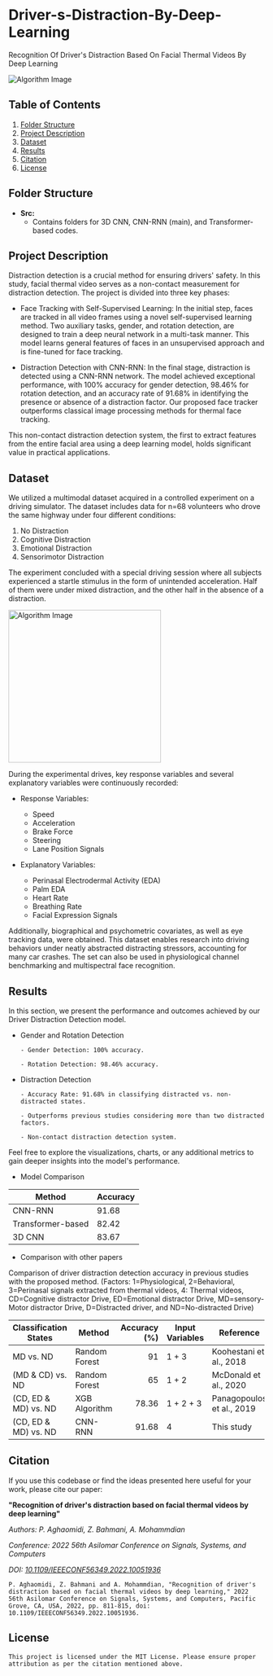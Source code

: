 # Driver-s-Distraction-By-Deep-Learning
Recognition Of Driver's Distraction Based On Facial Thermal Videos By Deep Learning 

![Algorithm Image](Images/algorithm.jpg)


## Table of Contents
1. [Folder Structure](#folder-structure)
2. [Project Description](#project-description)
3. [Dataset](#dataset)
4. [Results](#results)
5. [Citation](#Citation)
6. [License](#license)



## Folder Structure

- **Src:**
  - Contains folders for 3D CNN, CNN-RNN (main), and Transformer-based codes.



## Project Description

Distraction detection is a crucial method for ensuring drivers' safety. In this study, facial thermal video serves as a non-contact measurement for distraction detection. The project is divided into three key phases:

* Face Tracking with Self-Supervised Learning: In the initial step, faces are tracked in all video frames using a novel self-supervised learning method. Two auxiliary tasks, gender, and rotation detection, are designed to train a deep neural network in a multi-task manner. This model learns general features of faces in an unsupervised approach and is fine-tuned for face tracking.

* Distraction Detection with CNN-RNN: In the final stage, distraction is detected using a CNN-RNN network. The model achieved exceptional performance, with 100% accuracy for gender detection, 98.46% for rotation detection, and an accuracy rate of 91.68% in identifying the presence or absence of a distraction factor. Our proposed face tracker outperforms classical image processing methods for thermal face tracking.

This non-contact distraction detection system, the first to extract features from the entire facial area using a deep learning model, holds significant value in practical applications.



## Dataset

We utilized a multimodal dataset acquired in a controlled experiment on a driving simulator. The dataset includes data for n=68 volunteers who drove the same highway under four different conditions:

1. No Distraction
2. Cognitive Distraction
3. Emotional Distraction
4. Sensorimotor Distraction

The experiment concluded with a special driving session where all subjects experienced a startle stimulus in the form of unintended acceleration. Half of them were under mixed distraction, and the other half in the absence of a distraction. 

<img src="Images/dataset.jpg" alt="Algorithm Image" width="300" />

During the experimental drives, key response variables and several explanatory variables were continuously recorded:

* Response Variables:
  - Speed
  - Acceleration
  - Brake Force
  - Steering
  - Lane Position Signals
  

* Explanatory Variables:
  - Perinasal Electrodermal Activity (EDA)
  - Palm EDA
  - Heart Rate
  - Breathing Rate
  - Facial Expression Signals

Additionally, biographical and psychometric covariates, as well as eye tracking data, were obtained. This dataset enables research into driving behaviors under neatly abstracted distracting stressors, accounting for many car crashes. The set can also be used in physiological channel benchmarking and multispectral face recognition.


## Results

In this section, we present the performance and outcomes achieved by our Driver Distraction Detection model.

* Gender and Rotation Detection

  `- Gender Detection: 100% accuracy.`

  `- Rotation Detection: 98.46% accuracy.`


* Distraction Detection

  `- Accuracy Rate: 91.68% in classifying distracted vs. non-distracted states.`

  `- Outperforms previous studies considering more than two distracted factors.`
  
  `- Non-contact distraction detection system.`


Feel free to explore the visualizations, charts, or any additional metrics to gain deeper insights into the model's performance.

* Model Comparison

| Method              | Accuracy |
|---------------------|----------|
| CNN-RNN             | 91.68    |
| Transformer-based  | 82.42    |
| 3D CNN              | 83.67    |

* Comparison with other papers

Comparison of driver distraction detection accuracy in previous studies with the proposed method. (Factors: 1=Physiological, 2=Behavioral, 3=Perinasal signals extracted from thermal videos, 4: Thermal videos, CD=Cognitive distractor Drive, ED=Emotional distractor Drive, MD=sensory-Motor distractor Drive, D=Distracted driver, and ND=No-distracted Drive)

| Classification States     | Method            | Accuracy (%) | Input Variables | Reference                   |
|---------------------------|-------------------|--------------:|-----------------|-----------------------------|
| MD vs. ND                 | Random Forest     |           91   | 1 + 3           | Koohestani et al., 2018    |
| (MD & CD) vs. ND          | Random Forest     |           65   | 1 + 2           | McDonald et al., 2020      |
| (CD, ED & MD) vs. ND       | XGB Algorithm     |        78.36   | 1 + 2 + 3       | Panagopoulos et al., 2019  |
| (CD, ED & MD) vs. ND       | CNN-RNN           |        91.68   | 4               | This study                  |


## Citation

If you use this codebase or find the ideas presented here useful for your work, please cite our paper:

**"Recognition of driver's distraction based on facial thermal videos by deep learning"**

*Authors: P. Aghaomidi, Z. Bahmani, A. Mohammdian*

*Conference: 2022 56th Asilomar Conference on Signals, Systems, and Computers*

*DOI: [10.1109/IEEECONF56349.2022.10051936](https://doi.org/10.1109/IEEECONF56349.2022.10051936)*

```text
P. Aghaomidi, Z. Bahmani and A. Mohammdian, "Recognition of driver's distraction based on facial thermal videos by deep learning," 2022 56th Asilomar Conference on Signals, Systems, and Computers, Pacific Grove, CA, USA, 2022, pp. 811-815, doi: 10.1109/IEEECONF56349.2022.10051936.
```



## License
```
This project is licensed under the MIT License. Please ensure proper attribution as per the citation mentioned above.
```